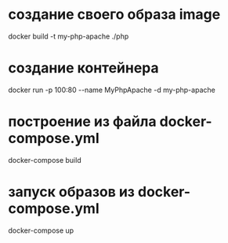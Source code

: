 # создание своего образа image 
docker build -t my-php-apache ./php 

# создание контейнера 
docker run -p 100:80 --name MyPhpApache -d my-php-apache 



# построение из файла docker-compose.yml 
docker-compose build 
# запуск образов из docker-compose.yml 
docker-compose up 